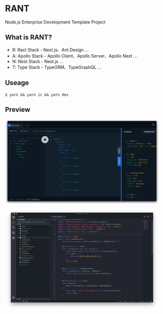 # RANT

Node.js Enterprise Development Template Project

## What is RANT?

- R: Ract Stack - Next.js、Ant Design ...
- A: Apollo Stack - Apollo Client、Apollo Server、Apollo Next ...
- N: Nest Stack - Nest.js ...
- T: Type Stack - TypeORM、TypeGraphQL ...

## Useage

```
$ yarn && yarn ic && yarn dev
```

## Preview

[![rant-graphql](./previews/graphql.jpg)](#)

[![rant-service](./previews/service.jpg)](#)